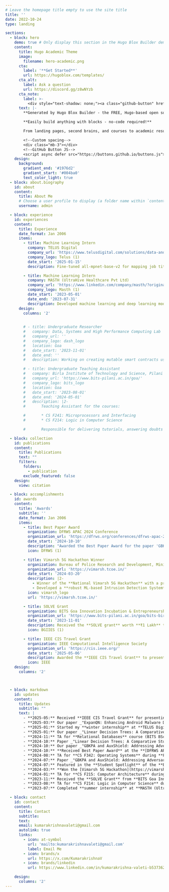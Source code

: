 ```yaml
---
# Leave the homepage title empty to use the site title
title: ''
date: 2022-10-24
type: landing

sections:
  - block: hero
    demo: true # Only display this section in the Hugo Blox Builder demo site
    content:
      title: Hugo Academic Theme
      image:
        filename: hero-academic.png
      cta:
        label: '**Get Started**'
        url: https://hugoblox.com/templates/
      cta_alt:
        label: Ask a question
        url: https://discord.gg/z8wNYzb
      cta_note:
        label: >-
          <div style="text-shadow: none;"><a class="github-button" href="https://github.com/HugoBlox/hugo-blox-builder" data-icon="octicon-star" data-size="large" data-show-count="true" aria-label="Star">Star Hugo Blox Builder</a></div><div style="text-shadow: none;"><a class="github-button" href="https://github.com/HugoBlox/theme-academic-cv" data-icon="octicon-star" data-size="large" data-show-count="true" aria-label="Star">Star the Academic template</a></div>
      text: |-
        **Generated by Hugo Blox Builder - the FREE, Hugo-based open source website builder trusted by 500,000+ sites.**

        **Easily build anything with blocks - no-code required!**

        From landing pages, second brains, and courses to academic resumés, conferences, and tech blogs.

        <!--Custom spacing-->
        <div class="mb-3"></div>
        <!--GitHub Button JS-->
        <script async defer src="https://buttons.github.io/buttons.js"></script>
    design:
      background:
        gradient_end: '#1976d2'
        gradient_start: '#004ba0'
        text_color_light: true
  - block: about.biography
    id: about
    content:
      title: About Me
      # Choose a user profile to display (a folder name within `content/authors/`)
      username: admin

  - block: experience
    id: experiences
    content:
      title: Experience
      date_format: Jan 2006
      items:
        - title: Machine Learning Intern
          company: TELUS Digital
          company_url: 'https://www.telusdigital.com/solutions/data-and-ai-solutions'
          company_logo: Telus (1)
          date_start: '2025-01-15'
          description: Fine-tuned all-mpnet-base-v2 for mapping job titles, degrees, and majors to predefined lists, achieving >98% accuracy. Optimized inference for a fine-tuned LLaMA 8B Instruct model using bits-and-bytes quantization, speculative decoding, structured outputs, and prefix caching with vLLM.

        - title: Machine Learning Intern
          company: MASTH (UltraHive Healthcare Pvt Ltd)
          company_url: 'https://www.linkedin.com/company/masth/?originalSubdomain=in'
          company_logo: Masth (1)
          date_start: '2023-05-01'
          date_end: '2023-07-31'
          description: Developed machine learning and deep learning models to detect emotions from text journal entries, achieving up to 97% accuracy using GloVe embeddings and TF-IDF vectorizer. Created Flask APIs and a mock app using Android Studio for testing before integration into the MASTH app.
      design:
        columns: '2'

      
        # - title: Undergraduate Researcher
        #   company: Data, Systems and High Performance Computing Lab 
        #   company_url: ''
        #   company_logo: dash_logo
        #   location: Goa
        #   date_start: '2023-11-01'
        #   date_end: ''
        #   description: Working on creating mutable smart contracts using the diamond standard (EIP-2535), assessing feasibility and security

        # - title: Undergraduate Teaching Assistant
        #   company: Birla Institute of Technology and Science, Pilani
        #   company_url: 'https://www.bits-pilani.ac.in/goa/'
        #   company_logo: bits_logo
        #   location: Goa
        #   date_start: '2023-08-01'
        #   date_end: '2024-05-01'
        #   description: |2-
        #       Teaching Assistant for the courses:

        #       * CS F241: Microprocessors and Interfacing
        #       * CS F214: Logic in Computer Science

        #       Responsible for delivering tutorials, answering doubts and creating programming labs

  - block: collection
    id: publications
    content:
      title: Publications
      text: ""
      filters:
        folders:
          - publication
        exclude_featured: false
    design:
      view: citation

  - block: accomplishments
    id: awards
    content:
      title: 'Awards'
      subtitle: ''
      date_format: Jan 2006
      items:
        - title: Best Paper Award
          organization: DFRWS APAC 2024 Conference
          organization_url: 'https://dfrws.org/conferences/dfrws-apac-2024/'
          date_start: '2024-10-10'
          description: "Awarded the Best Paper Award for the paper 'GBKPA and AuxShield: Addressing Adversarial Robustness and Transferability in Android Malware Detection' at DFRWS APAC 2024"
          icon: DFRWS (1)

        - title: Vimarsh 5G Hackathon Winner
          organization: Bureau of Police Research and Development, Ministry of Home Affairs, and TCoE-India
          organization_url: 'https://vimarsh.tcoe.in/'
          date_start: '2024-03-20'
          description: |2-
            - Winner of the **National Vimarsh 5G Hackathon** with a prize of **₹1.5 Lakhs**.
            - Developed a **robust ML-based Intrusion Detection System** integrated with Surricata.
          icon: vimarsh_logo
          url: 'https://vimarsh.tcoe.in/'

        - title: SOLVE Grant
          organization: BITS Goa Innovation Incubation & Entrepreneurship Society (BGIIES)
          organization_url: 'https://www.bits-pilani.ac.in/goa/bits-birac-bionest/bgiies/'
          date_start: '2023-11-01'
          description: Received the **SOLVE grant** worth **₹1 Lakh** to develop a **robust Intrusion Detection System** at BITS Goa
          icon: BGIIES (1)

        - title: IEEE CIS Travel Grant
          organization: IEEE Computational Intelligence Society
          organization_url: 'https://cis.ieee.org/'
          date_start: '2025-05-06'
          description: Awarded the **IEEE CIS Travel Grant** to present research at the **IJCNN 2025 Conference**
          icon: IEEE
    design:
      columns: '2'



  - block: markdown
    id: updates
    content:
      title: Updates
      subtitle: ""
      text: |
        - **2025-05:** Received **IEEE CIS Travel Grant** for presenting at **IJCNN 2025 Conference**.
        - **2025-03:** Our paper _"ExpanQN: Enhancing Android Malware Detection with Dataset Expansion and Adversarial Robustness"_ accepted for presentation at **IJCNN 2025**.
        - **2025-01:** Started my **winter internship** at **TELUS Digital** as a **Machine Learning Intern**.
        - **2025-01:** Our paper _"Linear Decision Trees: A Comparative Study with Insights on ReLU Neural Networks"_ presented at **[IEEE CCNC 2025](https://ccnc2025.ieee-ccnc.org/)**.
        - **2024-11:** TA for **Relational Databases** course (BITS BSc Program on **Coursera**) during **Spring Semester ‘25**.
        - **2024-10:** Paper _"Linear Decision Trees: A Comparative Study with Insights on ReLU Neural Networks"_ accepted for **presentation at IEEE CCNC 2025**.
        - **2024-10:** Our paper _"GBKPA and AuxShield: Addressing Adversarial Robustness and Transferability in Android Malware Detection"_ published in **[Forensic Science International: Digital Investigation (Elsevier)](https://www.sciencedirect.com/journal/forensic-science-international-digital-investigation)**.
        - **2024-10:** **Received Best Paper Award** at the **[DFRWS APAC 2024 Conference](https://dfrws.org/conferences/dfrws-apac-2024/)**.
        - **2024-08:** TA for **CS F342: Operating Systems** during **Fall Semester ‘24**.
        - **2024-07:** Paper _"GBKPA and AuxShield: Addressing Adversarial Robustness and Transferability in Android Malware Detection"_ accepted at **DFRWS APAC 2024**.
        - **2024-07:** Featured in the **Student Spotlight** of the **BITSology Newsletter Vol. 6** for winning the **Vimarsh 5G Hackathon**!
        - **2024-03:** **Won the [Vimarsh 5G Hackathon](https://vimarsh.tcoe.in/)** organized by **BPR&D, Ministry of Home Affairs, and TCoE-India**. Developed a **ML-based Intrusion Detection System** and won a **₹1.5 Lakh prize**.
        - **2024-01:** TA for **CS F215: Computer Architecture** during **Spring Semester ‘24**.
        - **2023-11:** Received the **SOLVE Grant** from **BITS Goa Innovation, Incubation & Entrepreneurship Society** for a **Robust Intrusion Detection System** with **₹1 Lakh funding**.
        - **2023-08:** TA for **CS F214: Logic in Computer Science** during **Fall Semester ‘23**.
        - **2023-07:** Completed **summer internship** at **MASTH (UltraHive Healthcare Pvt Ltd)** as a **Machine Learning Intern**.

  - block: contact
    id: contact
    content:
      title: Contact
      subtitle:
      text: 
      email: kumarakrishnavaleti@gmail.com
      autolink: true
      links:
        - icon: at-symbol
          url: 'mailto:kumarakrishnavaleti@gmail.com'
          label: Email Me
        - icon: brands/x
          url: https://x.com/KumarakrishnaV
        - icon: brands/linkedin
          url: https://www.linkedin.com/in/kumarakrishna-valeti-b53736228/

    design:
      columns: '2'
---
```

